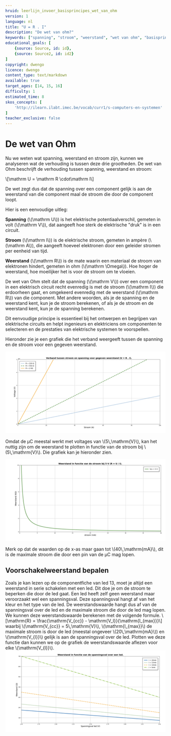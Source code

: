 ```yaml
---
hruid: leerlijn_invoer_basisprincipes_wet_van_ohm
version: 1
language: nl
title: "U = R . I"
description: "De wet van ohm?"
keywords: ["spanning", "stroom", "weerstand", "wet van ohm", "basisprincipes", "microcontroller", "µC", "arduino", "dwenguino"]
educational_goals: [
    {source: Source, id: id}, 
    {source: Source2, id: id2}
]
copyright: dwengo
licence: dwengo
content_type: text/markdown
available: true
target_ages: [14, 15, 16]
difficulty: 1
estimated_time: 8
skos_concepts: [
    'http://ilearn.ilabt.imec.be/vocab/curr1/s-computers-en-systemen'
]
teacher_exclusive: false
---
```


# De wet van Ohm

Nu we weten wat spanning, weerstand en stroom zijn, kunnen we analyseren wat de verhouding is tussen deze drie grootheden. De wet van Ohm beschrijft de verhouding tussen spanning, weerstand en stroom:

\\[\mathrm U = \mathrm R \cdot\mathrm I\\]

De wet zegt dus dat de spanning over een component gelijk is aan de weerstand van die component maal de stroom die door de component loopt. 

Hier is een eenvoudige uitleg:

**Spanning** (\\(\mathrm U\\)) is het elektrische potentiaalverschil, gemeten in volt (\\(\mathrm V\\)), dat aangeeft hoe sterk de elektrische "druk" is in een circuit.

**Stroom** (\\(\mathrm I\\)) is de elektrische stroom, gemeten in ampère (\\(\mathrm A\\)), die aangeeft hoeveel elektronen door een geleider stromen per eenheid van tijd.

**Weerstand** (\\(\mathrm R\\)) is de mate waarin een materiaal de stroom van elektronen hindert, gemeten in ohm (\\(\mathrm \Omega\\)). Hoe hoger de weerstand, hoe moeilijker het is voor de stroom om te vloeien.

De wet van Ohm stelt dat de spanning (\\(\mathrm V\\)) over een component in een elektrisch circuit recht evenredig is met de stroom (\\(\mathrm I\\)) die erdoorheen gaat, en omgekeerd evenredig met de weerstand (\\(\mathrm R\\)) van die component. Met andere woorden, als je de spanning en de weerstand kent, kun je de stroom berekenen, of als je de stroom en de weerstand kent, kun je de spanning berekenen.

Dit eenvoudige principe is essentieel bij het ontwerpen en begrijpen van elektrische circuits en helpt ingenieurs en elektriciens om componenten te selecteren en de prestaties van elektrische systemen te voorspellen.

Hieronder zie je een grafiek die het verband weergeeft tussen de spanning en de stroom voor een gegeven weerstand.

!["Relatie tussen spanning, stroom en weerstand"](img/relatie_spanning_stroom.png "Relatie tussen spanning, stroom en weerstand")

Omdat de µC meestal werkt met voltages van \\(5\\,\mathrm{V}\\), kan het nuttig zijn om de weerstand te plotten in functie van de stroom bij \\(5\\,\mathrm{V}\\). Die grafiek kan je hieronder zien.

!["Relatie tussen weerstand en stroom bij 5V"](img/relatie_weerstand_stroom.png "Relatie tussen weerstand en stroom bij 5V")

Merk op dat de waarden op de x-as maar gaan tot \\(40\\,\mathrm{mA}\\), dit is de maximale stroom die door een pin van de µC mag lopen. 

<div class="dwengo-content sideinfo">
    <h2 class="title">Voorschakelweerstand bepalen</h2>
    <div class="content">
        Zoals je kan lezen op de componentfiche van led 13, moet je altijd een weerstand in serie schakelen met een led. Dit doe je om de stroom te beperken die door de led gaat. Een led heeft zelf geen weerstand maar veroorzaakt wel een spanningsval. Deze spanningsval hangt af van het kleur en het type van de led. De weerstandswaarde hangt dus af van de spanningsval over de led en de maximale stroom die door de led mag lopen. We kunnen deze weerstandswaarde berekenen met de volgende formule.
        \[\mathrm{R} = \frac{\mathrm{V_{cc}} - \mathrm{V_l}}{\mathrm{I_{max}}}\]
        waarbij \(\mathrm{V_{cc}} = 5\,\mathrm{V}\), \(\mathrm{I_{max}}\) de maximale stroom is door de led (meestal ongeveer \(20\,\mathrm{mA}\)) en \(\mathrm{V_{l}}\) gelijk is aan de spanningsval over de led. Plotten we deze functie dan kunnen we op de grafiek de weerstandswaarde aflezen voor elke \(\mathrm{V_{l}}\).
        <img src="img/weerstand_led.png"></img>
    </div>
</div>